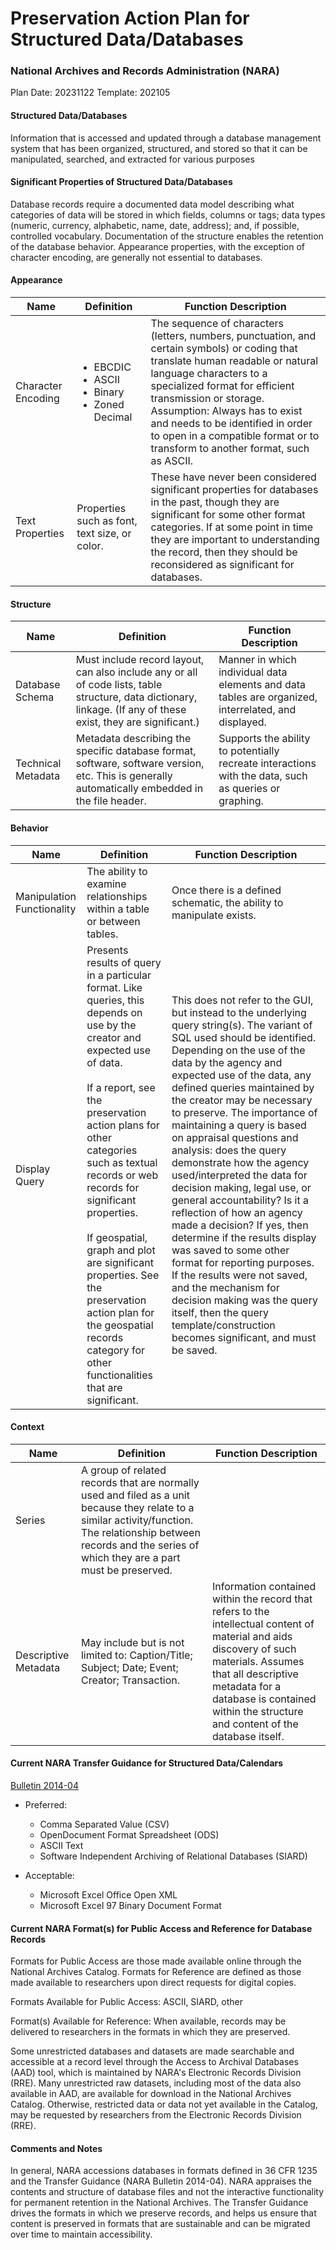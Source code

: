 # Preservation Action Plan for Structured Data/Databases
### National Archives and Records Administration (NARA)

Plan Date: 20231122
Template: 202105

#### Structured Data/Databases
Information that is accessed and updated through a database management system that has been organized, structured, and stored so that it can be manipulated, searched, and extracted for various purposes

#### Significant Properties of Structured Data/Databases
Database records require a documented data model describing what categories of data will be stored in which fields, columns or tags; data types (numeric, currency, alphabetic, name, date, address); and, if possible, controlled vocabulary. Documentation of the structure enables the retention of the database behavior. Appearance properties, with the exception of character encoding, are generally not essential to databases. 

#### Appearance
| Name  | Definition  | Function Description  |
| ------------ | ------------ | ------------ |
| Character Encoding  | <ul><li>EBCDIC<li>ASCII<li>Binary<li>Zoned Decimal |The sequence of characters (letters, numbers, punctuation, and certain symbols) or coding that translate human readable or natural language characters to a specialized format for efficient transmission or storage. Assumption:  Always has to exist and needs to be identified in order to open in a compatible format or to transform to another format, such as ASCII.  |
| Text Properties  | Properties such as font, text size, or color.   |  These have never been considered significant properties for databases in the past, though they are significant for some other format categories. If at some point in time they are important to understanding the record, then they should be reconsidered as significant for databases. |
#### Structure
| Name  | Definition  | Function Description  |
| ------------ | ------------ | ------------ |
| Database Schema  | Must include record layout, can also include any or all of code lists, table structure, data dictionary, linkage. (If any of these exist, they are significant.) | Manner in which individual data elements and data tables are organized, interrelated, and displayed. |
| Technical Metadata  | Metadata describing the specific database format, software, software version, etc. This is generally automatically embedded in the file header.  | Supports the ability to potentially recreate interactions with the data, such as queries or graphing. |


#### Behavior
| Name  | Definition  | Function Description  |
| ------------ | ------------ | ------------ |
| Manipulation Functionality | The ability to examine relationships within a table or between tables.  | Once there is a defined schematic, the ability to manipulate exists.  |
|Display Query| Presents results of query in a particular format. Like queries, this depends on use by the creator and expected use of data. <br><br>If a report, see the preservation action plans for other categories such as textual records or web records for significant properties. <br><br>If geospatial, graph and plot are significant properties. See the preservation action plan for the geospatial records category for other functionalities that are significant.| This does not refer to the GUI, but instead to the underlying query string(s). The variant of SQL used should be identified. Depending on the use of the data by the agency and expected use of the data, any defined queries maintained by the creator may be necessary to preserve. The importance of maintaining a query is based on appraisal questions and analysis: does the query demonstrate how the agency used/interpreted the data for decision making, legal use, or general accountability?  Is it a reflection of how an agency made a decision?  If yes, then determine if the results display was saved to some other format for reporting purposes. If the results were not saved, and the mechanism for decision making was the query itself, then the query template/construction becomes significant, and must be saved.|


#### Context
| Name  | Definition  | Function Description  |
| ------------ | ------------ | ------------ |
| Series | A group of related records that are normally used and filed as a unit because they relate to a similar activity/function. The relationship between records and the series of which they are a part must be preserved. |   |
| Descriptive Metadata  |  May include but is not limited to: Caption/Title; Subject; Date; Event; Creator; Transaction. | Information contained within the record that refers to the intellectual content of material and aids discovery of such materials. Assumes that all descriptive metadata for a database is contained within the structure and content of the database itself.  |

#### Current NARA Transfer Guidance for Structured Data/Calendars
[Bulletin 2014-04](https://www.archives.gov/records-mgmt/bulletins/2014/2014-04.html "Bulletin 2014-04")

- Preferred:
   - Comma Separated Value (CSV)
   - OpenDocument Format Spreadsheet (ODS)
   - ASCII Text
   - Software Independent Archiving of Relational Databases (SIARD)

- Acceptable: 
	- Microsoft Excel Office Open XML 
	- Microsoft Excel 97 Binary Document Format  


#### Current NARA Format(s) for Public Access and Reference for Database Records
Formats for Public Access are those made available online through the National Archives Catalog. Formats for Reference are defined as those made available to researchers upon direct requests for digital copies.

Formats Available for Public Access: ASCII, SIARD, other

Format(s) Available for Reference: When available, records may be delivered to researchers in the formats in which they are preserved.

Some unrestricted databases and datasets are made searchable and accessible at a record level through the Access to Archival Databases (AAD) tool, which is maintained by NARA's Electronic Records Division (RRE). Many unrestricted raw datasets, including most of the data also available in AAD, are available for download in the National Archives Catalog. Otherwise, restricted data or data not yet available in the Catalog, may be requested by researchers from  the Electronic Records Division (RRE).


#### Comments and Notes
In general, NARA accessions databases in formats defined in 36 CFR 1235 and the Transfer Guidance (NARA Bulletin 2014-04). NARA appraises the contents and structure of database files and not the interactive functionality for permanent retention in the National Archives. The Transfer Guidance drives the formats in which we preserve records, and helps us ensure that content is preserved in formats that are sustainable and can be migrated over time to maintain accessibility.




